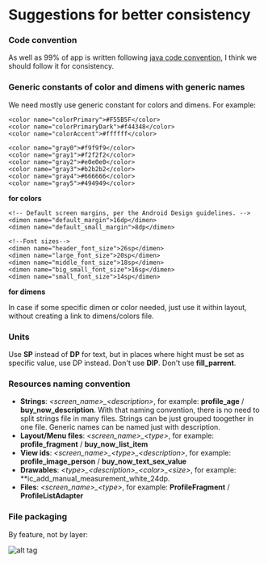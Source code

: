 # Suggestions for better consistency

### Code convention

As well as 99% of app is written following [java code convention](http://www.oracle.com/technetwork/java/codeconventions-150003.pdf), I think we should follow it for consistency.

### Generic constants of color and dimens with generic names

We need mostly use generic constant for colors and dimens. For example:

    <color name="colorPrimary">#F55B5F</color>
    <color name="colorPrimaryDark">#f44348</color>
    <color name="colorAccent">#ffffff</color>

    <color name="gray0">#f9f9f9</color>
    <color name="gray1">#f2f2f2</color>
    <color name="gray2">#e0e0e0</color>
    <color name="gray3">#b2b2b2</color>
    <color name="gray4">#666666</color>
    <color name="gray5">#494949</color>
    
**for colors**

    <!-- Default screen margins, per the Android Design guidelines. -->
    <dimen name="default_margin">16dp</dimen>
    <dimen name="default_small_margin">8dp</dimen>
    
    <!--Font sizes-->
    <dimen name="header_font_size">26sp</dimen>
    <dimen name="large_font_size">20sp</dimen>
    <dimen name="middle_font_size">18sp</dimen>
    <dimen name="big_small_font_size">16sp</dimen>
    <dimen name="small_font_size">14sp</dimen>
    
**for dimens**

In case if some specific dimen or color needed, just use it within layout, without creating a link to dimens/colors file.

### Units

Use **SP** instead of **DP** for text, but in places where hight must be set as specific value, use DP instead. Don't use **DIP**. Don't use **fill_parrent**.

### Resources naming convention

* **Strings**: *\<screen_name\>\_\<description\>*, for example: **profile_age** / **buy_now_description**. With that naming convention, there is no need to split strings file in many files. Strings can be just grouped toogether in one file. Generic names can be named just with description.
* **Layout/Menu files**: *\<screen_name\>\_\<type\>*, for example: **profile_fragment** / **buy_now_list_item**
* **View ids**: *\<screen_name\>\_\<type\>\_\<description\>*, for example: **profile_image_person** / **buy_now_text_sex_value**
* **Drawables**: *\<type\>\_\<description\>\_\<color\>\_\<size\>*, for example: **ic_add_manual_measurement_white_24dp.
* **Files**: *\<screen_name\>\_\<type\>*, for example: **ProfileFragment** / **ProfileListAdapter**

### File packaging

By feature, not by layer:

![alt tag](https://www.javacodegeeks.com/wp-content/uploads/2013/04/Layer-by-package2.jpg)


